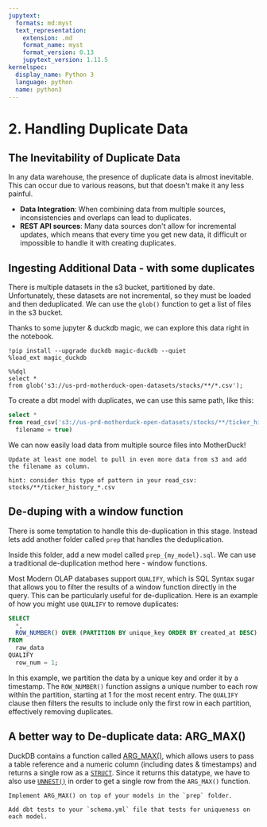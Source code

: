 ```yaml
---
jupytext:
  formats: md:myst
  text_representation:
    extension: .md
    format_name: myst
    format_version: 0.13
    jupytext_version: 1.11.5
kernelspec:
  display_name: Python 3
  language: python
  name: python3
---
```


# 2. Handling Duplicate Data

## The Inevitability of Duplicate Data

In any data warehouse, the presence of duplicate data is almost inevitable. This can occur due to various reasons, but that doesn't make it any less painful.

- **Data Integration**: When combining data from multiple sources, inconsistencies and overlaps can lead to duplicates.
- **REST API sources**: Many data sources don't allow for incremental updates, which means that every time you get new data, it difficult or impossible to handle it with creating duplicates.

## Ingesting Additional Data - with some duplicates

There is multiple datasets in the s3 bucket, partitioned by date. Unfortunately, these datasets are not incremental, so they must be loaded and then deduplicated. We can use the `glob()` function to get a list of files in the s3 bucket.

Thanks to some jupyter & duckdb magic, we can explore this data right in the notebook.

```{code-cell}
!pip install --upgrade duckdb magic-duckdb --quiet
%load_ext magic_duckdb
```

```{code-cell}
%%dql
select * 
from glob('s3://us-prd-motherduck-open-datasets/stocks/**/*.csv');
```

To create a dbt model with duplicates, we can use this same path, like this:

```sql
select *
from read_csv('s3://us-prd-motherduck-open-datasets/stocks/**/ticker_history_*.csv',
  filename = true)
```

We can now easily load data from multiple source files into MotherDuck!

```{admonition} Exercise 2.1
Update at least one model to pull in even more data from s3 and add the filename as column.

hint: consider this type of pattern in your read_csv: stocks/**/ticker_history_*.csv
```

## De-duping with a window function

There is some temptation to handle this de-duplication in this stage. Instead lets add another folder called `prep` that handles the deduplication.

Inside this folder, add a new model called `prep_{my_model}.sql`. We can use a traditional de-duplication method here - window functions.

Most Modern OLAP databases support `QUALIFY`, which is SQL Syntax sugar that allows you to filter the results of a window function directly in the query. This can be particularly useful for de-duplication. Here is an example of how you might use `QUALIFY` to remove duplicates:

```sql
SELECT
  *,
  ROW_NUMBER() OVER (PARTITION BY unique_key ORDER BY created_at DESC) AS row_num
FROM
  raw_data
QUALIFY
  row_num = 1;
```

In this example, we partition the data by a unique key and order it by a timestamp. The `ROW_NUMBER()` function assigns a unique number to each row within the partition, starting at 1 for the most recent entry. The `QUALIFY` clause then filters the results to include only the first row in each partition, effectively removing duplicates.

## A better way to De-duplicate data: ARG_MAX()

DuckDB contains a function called [ARG_MAX()](https://duckdb.org/docs/sql/functions/aggregates.html#arg_maxarg-val), which allows users to pass a table reference and a numeric column (including dates & timestamps) and returns a single row as a [`STRUCT`](https://www.w3schools.com/c/c_structs.php). Since it returns this datatype, we have to also use [`UNNEST()`](https://duckdb.org/docs/sql/query_syntax/unnest.html) in order to get a single row from the `ARG_MAX()` function.

```{admonition} Exercise 2.2
Implement ARG_MAX() on top of your models in the `prep` folder.
```

```{admonition} Exercise 2.3
Add dbt tests to your `schema.yml` file that tests for uniqueness on each model.
```

